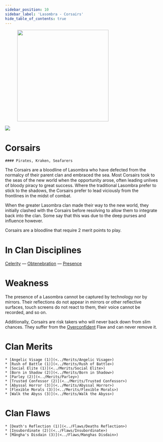 ```yaml
---
sidebar_position: 10
sidebar_label: 'Lasombra - Corsairs'
hide_table_of_contents: true
---
```

<figure className="float-right-img">
  <img src="/img/shadows.png" width='300px' />
  <figcaption style={{ fontSize: '0.85em', color: '#666', textAlign: 'center' }}>

  </figcaption>
</figure>

<img src="/img/clanlogos/lasombra.png" className="icon-img" />

# Corsairs
    #### Pirates, Kraken, Seafarers

The Corsairs are a bloodline of Lasombra who have defected from the normalcy of their parent clan and embraced the sea. Most Corsairs took to the seas of the new world when the opportunity arose, often leading unlives of bloody piracy to great success. Where the traditional Lasombra prefer to stick to the shadows, the Corsairs prefer to lead viciously from the frontlines in the midst of combat.

When the greater Lasombra clan made their way to the new world, they initially clashed with the Corsairs before resolving to allow them to integrate back into the clan. Some say that this was due to the deep purses and influence however.

Corsairs are a bloodline that require 2 merit points to play.

# In Clan Disciplines

[Celerity](../Disciplines/Celerity) — [Obtenebration](<../Disciplines/Obtenebration>) — [Presence](<../Disciplines/Presence>)

# Weakness

The presence of a Lasombra cannot be captured by technology nor by mirrors. Their reflections do not appear in mirrors or other reflective surfaces, touch screens do not react to them, their voice cannot be recorded, and so on.

Additionally, Corsairs are risk takers who will never back down from slim chances. They suffer from the [Overconfident](<../Flaws/Overconfident>) Flaw and can never remove it.

# Clan Merits

    * [Angelic Visage (1)](<../Merits/Angelic Visage>)
    * [Rush of Battle (1)](<../Merits/Rush of Battle>)
    * [Social Elite (1)](<../Merits/Social Elite>)
    * [Born in Shadow (2)](<../Merits/Born in Shadow>)
    * [Parley (2)](<../Merits/Parley>)
    * [Trusted Confessor (2)](<../Merits/Trusted Confessor>)
    * [Abyssal Horror (3)](<../Merits/Abyssal Horror>)
    * [Flexible Morals (3)](<../Merits/Flexible Morals>)
    * [Walk the Abyss (3)](<../Merits/Walk the Abyss>)

# Clan Flaws

    * [Death's Reflection (1)](<../Flaws/Deaths Reflection>)
    * [Insubordinate (2)](<../Flaws/Insubordinate>)
    * [Mångha's Disdain (3)](<../Flaws/Manghas Disdain>)
